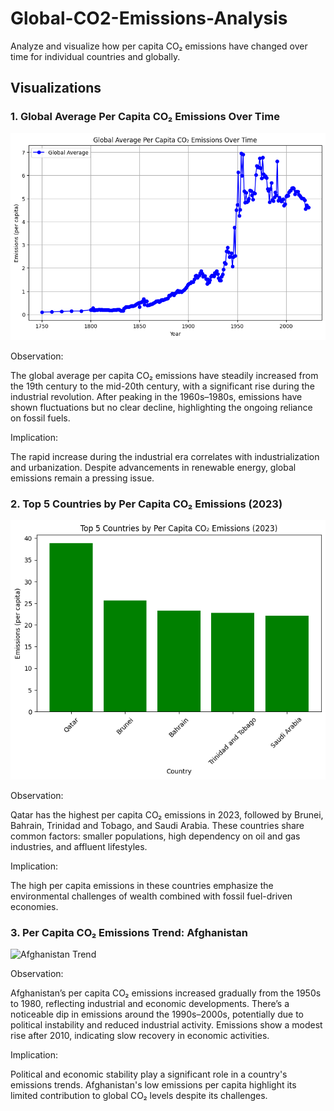 # Global-CO2-Emissions-Analysis
Analyze and visualize how per capita CO₂ emissions have changed over time for individual countries and globally.

## Visualizations

### 1. Global Average Per Capita CO₂ Emissions Over Time
![Global Average](images/global_avg.png)

Observation:

The global average per capita CO₂ emissions have steadily increased from the 19th century to the mid-20th century, with a significant rise during the industrial revolution. After peaking in the 1960s–1980s, emissions have shown fluctuations but no clear decline, highlighting the ongoing reliance on fossil fuels.

Implication:

The rapid increase during the industrial era correlates with industrialization and urbanization. Despite advancements in renewable energy, global emissions remain a pressing issue.

### 2. Top 5 Countries by Per Capita CO₂ Emissions (2023)
![Top 5 Countries](images/top_5_countries.png)

Observation:

Qatar has the highest per capita CO₂ emissions in 2023, followed by Brunei, Bahrain, Trinidad and Tobago, and Saudi Arabia. These countries share common factors: smaller populations, high dependency on oil and gas industries, and affluent lifestyles.

Implication:

The high per capita emissions in these countries emphasize the environmental challenges of wealth combined with fossil fuel-driven economies.

### 3. Per Capita CO₂ Emissions Trend: Afghanistan
![Afghanistan Trend](images/afghanistan_trend.png)

Observation:

Afghanistan’s per capita CO₂ emissions increased gradually from the 1950s to 1980, reflecting industrial and economic developments. There’s a noticeable dip in emissions around the 1990s–2000s, potentially due to political instability and reduced industrial activity. Emissions show a modest rise after 2010, indicating slow recovery in economic activities.

Implication:

Political and economic stability play a significant role in a country's emissions trends. Afghanistan's low emissions per capita highlight its limited contribution to global CO₂ levels despite its challenges.

